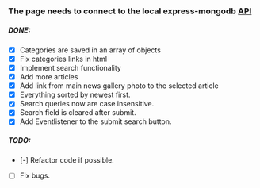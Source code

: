 
### The page needs to connect to the local express-mongodb [API](https://github.com/arionkosturi/api-v2)

##### DONE:
+ [X] Categories are saved in an array of objects
+ [x] Fix categories links in html
+ [x] Implement search functionality
+ [x] Add more articles
+ [x] Add link from main news gallery photo to the selected article
+ [x] Everything sorted by newest first.
+ [x] Search queries now are case insensitive.
+ [x] Search field is cleared after submit.
+ [x] Add Eventlistener to the submit search button.

##### TODO:

+ [-] Refactor code if possible.
+ [ ] Fix bugs.

